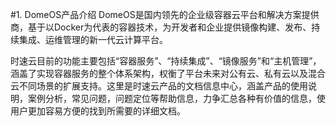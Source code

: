 #1. DomeOS产品介绍
DomeOS是国内领先的企业级容器云平台和解决方案提供商，基于以Docker为代表的容器技术，为开发者和企业提供镜像构建、发布、持续集成、运维管理的新一代云计算平台。

时速云目前的功能主要包括“容器服务”、“持续集成”、“镜像服务”和“主机管理”，涵盖了实现容器服务的整个体系架构，权衡了平台未来对公有云、私有云以及混合云不同场景的扩展支持。这里是时速云产品的文档信息中心，涵盖产品的使用说明，案例分析，常见问题，问题定位等帮助信息，力争汇总各种有价值的信息，使用户更加容易方便的找到所需要的详细文档。
